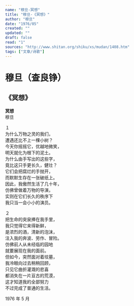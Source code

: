```yaml
---
name: "穆旦-冥想"
title: "穆旦-《冥想》"
author: "穆旦"
date: "1976/05"
created: ""
updated: ""
draft: false
read: "1"
sources: "http://www.shitan.org/shiku/xs/mudan/1408.htm"
tags: ["文章/诗歌"]
---
```



# 穆旦（查良铮）

## 《冥想》

**冥想**  
穆旦  

１  
为什么万物之灵的我们，  
遭遇还比不上一棵小树？  
今天你摇摇它，优越地微笑，  
明天就化为根下的泥土。  
为什么由手写出的这些字，  
竟比这只手更长久，健壮？  
它们会把腐烂的手抛开，  
而默默生存在一张破纸上。  
因此，我傲然生活了几十年，  
仿佛曾做着万物的导演，  
实则在它们长久的秩序下  
我只当一会小小的演员。  

２  
把生命的突泉捧在我手里，  
我只觉得它来得新鲜，  
是浓烈的酒，清新的泡沫，  
注入我的奔波、劳作、冒险。  
仿佛前人从未经临的园地  
就要展现在我的面前。  
但如今，突然面对着坟墓，  
我冷眼向过去稍稍回顾，  
只见它曲折灌溉的悲喜  
都消失在一片亘古的荒漠，  
这才知道我的全部努力  
不过完成了普通的生活。  

1976 年 5 月  
